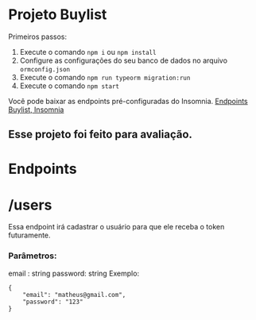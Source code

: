 # Projeto Buylist

Primeiros passos:

1. Execute o comando  `npm i` ou `npm install` 
2. Configure as configurações do seu banco de dados no arquivo `ormconfig.json`
3. Execute o comando `npm run typeorm migration:run`
4. Execute o comando `npm start`

Você pode baixar as endpoints pré-configuradas do Insomnia. [Endpoints Buylist, Insomnia ](https://drive.google.com/drive/folders/1qfRBu14ErFbmdrSIPl64pg9RTW15X6N_?usp=sharing)
## Esse projeto foi feito para avaliação.

# Endpoints

# /users
Essa endpoint irá cadastrar o usuário para que ele receba o token futuramente.
### Parâmetros:
email : string
password: string
Exemplo:
```
{
	"email": "matheus@gmail.com",
	"password": "123"
}
```
